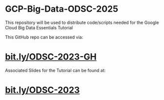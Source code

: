 # GCP-Big-Data-ODSC-2025
This repository will be used to distribute code/scripts needed for the Google Cloud Big Data Essentials Tutorial

This GitHub repo can be accessed via:
# [bit.ly/ODSC-2023-GH](https://bit.ly/ODSC-2023-GH)


Associated Slides for the Tutorial can be found at:
# [bit.ly/ODSC-2023](https://bit.ly/ODSC-2023)

